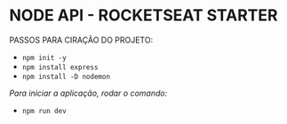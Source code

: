 # NODE API - ROCKETSEAT STARTER

PASSOS PARA CIRAÇÃO DO PROJETO:

- `npm init -y`
- `npm install express`  
- `npm install -D nodemon` 

*Para iniciar a aplicação, rodar o comando:*
- `npm run dev`